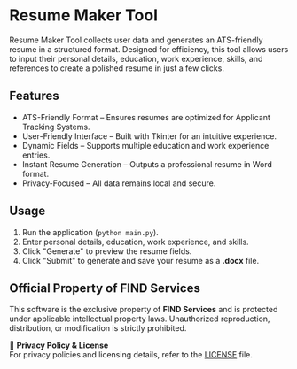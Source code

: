 # Resume Maker Tool
Resume Maker Tool collects user data and generates an ATS-friendly resume in a structured format. Designed for efficiency, this tool allows users to input their personal details, education, work experience, skills, and references to create a polished resume in just a few clicks.

## Features
- ATS-Friendly Format – Ensures resumes are optimized for Applicant Tracking Systems.  
- User-Friendly Interface – Built with Tkinter for an intuitive experience.  
- Dynamic Fields – Supports multiple education and work experience entries.  
- Instant Resume Generation – Outputs a professional resume in Word format.  
- Privacy-Focused – All data remains local and secure.  

## Usage
1. Run the application (`python main.py`).  
2. Enter personal details, education, work experience, and skills.  
3. Click "Generate" to preview the resume fields.  
4. Click "Submit" to generate and save your resume as a **.docx** file.  

## **Official Property of FIND Services**
This software is the exclusive property of **FIND Services** and is protected under applicable intellectual property laws. Unauthorized reproduction, distribution, or modification is strictly prohibited.  

📜 **Privacy Policy & License**  
For privacy policies and licensing details, refer to the [LICENSE](https://github.com/sirri-ayongwa/resume-maker-tool/blob/main/LICENSE) file.  
